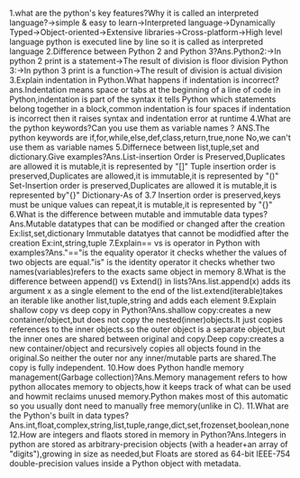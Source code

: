 1.what are the python's key features?Why it is called an interpreted language?->simple & easy to learn->Interpreted language->Dynamically Typed->Object-oriented->Extensive libraries->Cross-platform->High level language python is executed line by line so it is called as interpreted language
2.Difference between Python 2 and Python 3?Ans.Python2:->In python 2 print is a statement->The result of division is floor division Python 3:->In python 3 print is a function->The result of division is actual division
3.Explain indentation in Python.What happens if indentation is incorrect?ans.Indentation means space or tabs at the beginning of a line of code in Python,indentation is part of the syntax it tells Python which statements belong together in a block,common indentation is four spaces if indentation is incorrect then it raises syntax and indentation error at runtime
4.What are the python keywords?Can you use them as variable names ? ANS.The python keywords are if,for,while,else,def,class,return,true,none No,we can't use them as variable names
5.Differnece between list,tuple,set and dictionary.Give examples?Ans.List-insertion Order is Preserved,Duplicates are allowed it is mutable,it is represented by "[]"
Tuple insertion order is preserved,Duplicates are allowed,it is immutable,it is represented by "()"
Set-Insertion order is preserved,Duplicates are allowed it is mutable,it is represented by"{}"
Dictionary-As of 3.7 Insertion order is preserved,keys must be unique values can repeat,it is mutable,it is represented by "{}"
6.What is the difference between mutable and immutable data types?Ans.Mutable datatypes that can be modified or changed after the creation Ex:list,set,dictionary Immutable datatyes that cannot be modidfied after the creation
Ex:int,string,tuple
7.Explain== vs is operator in Python with examples?Ans."=="is the equality operator it checks whether the values of two objects are equal."is" is the identity operator it checks whether two names(variables)refers to the exacts same object in memory
8.What is the difference between append() vs Extend() in lists?Ans.list.append(x) adds its argument x as a single element to the end of the list.extend(iterable)takes an iterable like another list,tuple,string and adds each element
9.Explain shallow copy vs deep copy in Python?Ans.shallow copy:creates a new container/object,but does not copy the nested(inner)objects.It just copies references to the inner objects.so the outer object is a separate object,but the inner ones are shared between original and copy.Deep copy:creates a new container/object and recursively copies all objects found in the original.So neither the outer nor any inner/mutable parts are shared.The copy is fully independent.
10.How does Python handle memory management(Garbage collection)?Ans.Memory management refers to how python allocates memory to objects,how it keeps track of what can be used and howmit reclaims unused memory.Python makes most of this automatic so you usually dont need to manually free memory(unlike in C).
11.What are the Python's built in data types?Ans.int,float,complex,string,list,tuple,range,dict,set,frozenset,boolean,none
12.How are integers and flaots stored in memory in Python?Ans.Integers in python are stored as arbitrary-precision objects (with a header+an array of "digits"),growing in size as needed,but Floats are stored as 64-bit IEEE-754 double-precision values inside a Python object with metadata.

